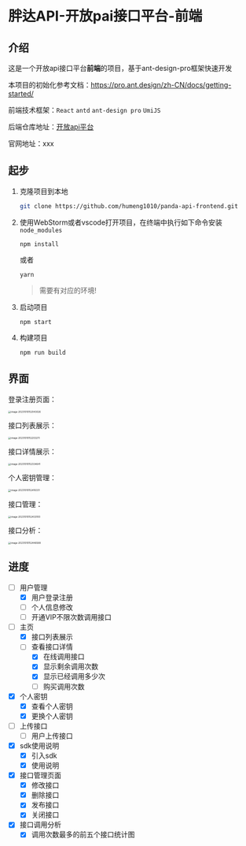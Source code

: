 # 胖达API-开放pai接口平台-前端

## 介绍

这是一个开放api接口平台**前端**的项目，基于ant-design-pro框架快速开发

本项目的初始化参考文档：https://pro.ant.design/zh-CN/docs/getting-started/

前端技术框架：`React` `antd` `ant-design pro` `UmiJS`

后端仓库地址：[开放api平台](https://github.com/humeng1010/open-api-platform)

官网地址：xxx

## 起步

1. 克隆项目到本地

   ```sh
   git clone https://github.com/humeng1010/panda-api-frontend.git
   ```

2. 使用WebStorm或者vscode打开项目，在终端中执行如下命令安装 `node_modules`

   ```
   npm install
   ```

   或者

   ```
   yarn
   ```

   > 需要有对应的环境!

3. 启动项目

   ```
   npm start
   ```

4. 构建项目

   ```
   npm run build
   ```



## 界面

登录注册页面：

<img src="https://cdn.jsdelivr.net/gh/humeng1010/cloud-images/blog-images/202310101520483.png" alt="image-20231010152043026" style="zoom: 33%;" />

接口列表展示：

<img src="https://cdn.jsdelivr.net/gh/humeng1010/cloud-images/blog-images/202310101522398.png" alt="image-20231010152253211" style="zoom:33%;" />

接口详情展示：

<img src="https://cdn.jsdelivr.net/gh/humeng1010/cloud-images/blog-images/202310101523795.png" alt="image-20231010152334641" style="zoom:33%;" />

个人密钥管理：

<img src="https://cdn.jsdelivr.net/gh/humeng1010/cloud-images/blog-images/202310101524468.png" alt="image-20231010152416331" style="zoom:33%;" />

接口管理：

<img src="https://cdn.jsdelivr.net/gh/humeng1010/cloud-images/blog-images/202310101524163.png" alt="image-20231010152433100" style="zoom:33%;" />

接口分析：

<img src="https://cdn.jsdelivr.net/gh/humeng1010/cloud-images/blog-images/202310101524663.png" alt="image-20231010152446588" style="zoom:33%;" />



## 进度

- [ ] 用户管理
  - [x] 用户登录注册
  - [ ] 个人信息修改
  - [ ] 开通VIP不限次数调用接口
- [ ] 主页
  - [x] 接口列表展示
  - [ ] 查看接口详情
    - [x] 在线调用接口
    - [x] 显示剩余调用次数
    - [x] 显示已经调用多少次
    - [ ] 购买调用次数
- [x] 个人密钥
  - [x] 查看个人密钥
  - [x] 更换个人密钥
- [ ] 上传接口
  - [ ] 用户上传接口
- [x] sdk使用说明
  - [x] 引入sdk
  - [x] 使用说明
- [x] 接口管理页面
  - [x] 修改接口
  - [x] 删除接口
  - [x] 发布接口
  - [x] 关闭接口
- [x] 接口调用分析
  - [x] 调用次数最多的前五个接口统计图

